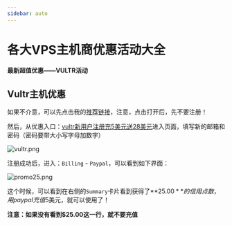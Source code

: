 ```yaml
---
sidebar: auto
---
```


# 各大VPS主机商优惠活动大全

**最新超值优惠——VULTR活动**

## Vultr主机优惠

如果不介意，可以先点击我的[推荐链接](https://www.vultr.com/?ref=7368831)，注意，点击打开后，先不要注册！

然后，从优惠入口：[vultr新用户注册充5美元送28美元](https://www.vultr.com/promo25b?service=promo25b&ref=7368831)进入页面，填写新的邮箱和密码（密码要带大小写字母加数字）

![vultr.png](https://i.loli.net/2018/04/02/5ac1be4b9be88.png)

注册成功后，进入：`Billing` - `Paypal`，可以看到如下界面：

![promo25.png](https://i.loli.net/2018/04/02/5ac1c4e16e408.png)

这个时候，可以看到在右侧的`Summary`卡片看到获得了**$25.00**的信用点数，用paypal充值$5美元，就可以使用了！

**注意：如果没有看到$25.00这一行，就不要充值**

